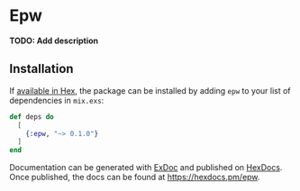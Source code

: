 # Epw

**TODO: Add description**

## Installation

If [available in Hex](https://hex.pm/docs/publish), the package can be installed
by adding `epw` to your list of dependencies in `mix.exs`:

```elixir
def deps do
  [
    {:epw, "~> 0.1.0"}
  ]
end
```

Documentation can be generated with [ExDoc](https://github.com/elixir-lang/ex_doc)
and published on [HexDocs](https://hexdocs.pm). Once published, the docs can
be found at <https://hexdocs.pm/epw>.

